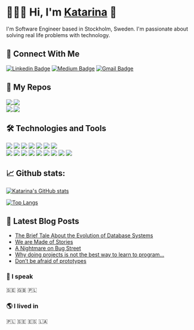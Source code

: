 # 👨🏻‍💻 Hi, I'm [Katarina](https://) 👋 

I'm Software Engineer based in Stockholm, Sweden. I'm passionate about solving real life problems with technology. 


## 🔌 Connect With Me
[![Linkedin Badge](https://img.shields.io/badge/-Katarina%20Rosiak-blue?style=social&logo=Linkedin&logoColor=blue&link=https://www.linkedin.com/in/katarzyna-katarina-rosiak-467465b7/)](https://www.linkedin.com/in/katarzyna-katarina-rosiak-467465b7/) [![Medium Badge](http://img.shields.io/badge/-@katarinarosiak-1ca0f1?style=social&logo=Medium&logoColor=black&link=https://medium.com/@katarinarosiak)](https://medium.com/@katarinarosiak) [![Gmail Badge](https://img.shields.io/badge/-katarinarosiak@gmail.com-c14438?style=social&logo=Gmail&logoColor=red&link=mailto:katarinarosiak@gmail.com)](mailto:katarinarosiak@gmail.com)

## 📌 My Repos
<div>
  <a href="https://github.com/katarinarosiak/airline_routes">
    <img align="center" src="https://github-readme-stats.vercel.app/api/pin/?username=katarinarosiak&repo=airline_routes"/>
  </a>
  <a href="https://github.com/katarinarosiak/rock-viewpoint-website">
    <img align="center" src="https://github-readme-stats.vercel.app/api/pin/?username=katarinarosiak&repo=rock-viewpoint-website" />
  </a>
</div>
<div>
  <a href="https://github.com/katarinarosiak/to_do_app">
    <img align="center" src="https://github-readme-stats.vercel.app/api/pin/?username=katarinarosiak&repo=to_do_app"/>
  </a>
  <a href="https://github.com/katarinarosiak/GO_exercises">
    <img align="center" src="https://github-readme-stats.vercel.app/api/pin/?username=katarinarosiak&repo=GO_exercises" />
  </a>
</div>


## 🛠️ Technologies and Tools
<div>
  <img src="https://img.shields.io/badge/JavaScript-F7DF1E?style=for-the-badge&logo=javascript&logoColor=black"/>
  <img src="https://img.shields.io/badge/node.js%20-%2343853D.svg?&style=for-the-badge&logo=node.js&logoColor=white"/>
  <img src="https://img.shields.io/badge/Express.js-404D59?style=for-the-badge"/>
  <img src="https://img.shields.io/badge/PostgreSQL-316192?style=for-the-badge&logo=postgresql&logoColor=white"/>
  <img src="https://img.shields.io/badge/go-%2300ADD8.svg?&style=for-the-badge&logo=go&logoColor=white"/>
  <img src="https://img.shields.io/badge/typescript%20-%23007ACC.svg?&style=for-the-badge&logo=typescript&logoColor=white"/>
  <img src="https://img.shields.io/badge/MongoDB-4EA94B?style=for-the-badge&logo=mongodb&logoColor=white"/>
</div>
<div>
  <img src="https://img.shields.io/badge/react%20-%2320232a.svg?&style=for-the-badge&logo=react&logoColor=%2361DAFB"/>
  <img src="https://img.shields.io/badge/Redux-593D88?style=for-the-badge&logo=redux&logoColor=white"/>
  <img src="https://img.shields.io/badge/Linux-FCC624?style=for-the-badge&logo=linux&logoColor=black"/>
  <img src="https://img.shields.io/badge/Python-3776AB?style=for-the-badge&logo=python&logoColor=white"/>
  <img src="https://img.shields.io/badge/HTML5-E34F26?style=for-the-badge&logo=html5&logoColor=white"/>
  <img src="https://img.shields.io/badge/CSS-239120?&style=for-the-badge&logo=css3&logoColor=white"/>
  <img src="https://img.shields.io/badge/Bootstrap-563D7C?style=for-the-badge&logo=bootstrap&logoColor=white"/>
  <img src="https://img.shields.io/badge/Laravel-FF2D20?style=for-the-badge&logo=laravel&logoColor=white"/>
  <img src="https://img.shields.io/badge/Jest-323330?style=for-the-badge&logo=Jest&logoColor=white"/>
</div>
  
## 📈 Github stats:

[![Katarina's GitHub stats](https://github-readme-stats.vercel.app/api?username=katarinarosiak&hide=stars,issues&include_all_commits=true&count_private=true&)](https://github.com/katarinarosiak/github-readme-stats)

[![Top Langs](https://github-readme-stats.vercel.app/api/top-langs/?username=katarinarosiak&layout=compact)](https://github.com/katarinarosiak/github-readme-stats)

## 📕 Latest Blog Posts
- [The Brief Tale About the Evolution of Database Systems](https://medium.com/@katarinarosiak/the-brief-tale-about-the-evolution-of-database-systems-a8d19d67c44e)
- [We are Made of Stories](https://medium.com/launch-school/we-are-made-of-stories-c9bf30c2f69d)
- [A Nightmare on Bug Street](https://medium.com/launch-school/a-nightmare-on-bug-street-e5571eb93994)
- [Why doing projects is not the best way to learn to program…](https://medium.com/@katarinarosiak/why-doing-projects-is-not-the-best-way-to-learn-to-program-bd043dd36abb)
- [Don’t be afraid of prototypes](https://medium.com/@katarinarosiak/dont-be-afraid-of-prototypes-9d4927b0059a)

### 👅 I speak
🇸🇪 🇬🇧 🇵🇱 

### 🌎 I lived in
🇵🇱 🇸🇪 🇪🇸 🇱🇦 
